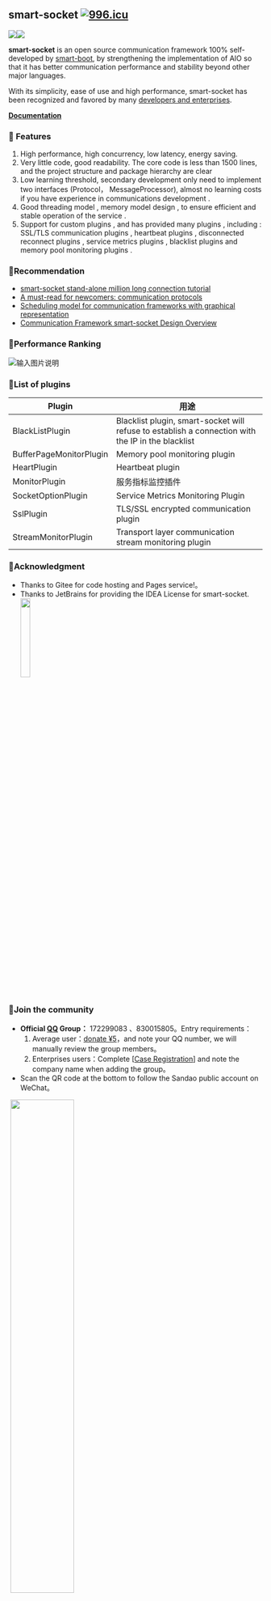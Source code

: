 ## smart-socket [![996.icu](https://img.shields.io/badge/link-996.icu-red.svg)](https://996.icu) 

[![](https://img.shields.io/badge/lang-Chinese-<green>.svg)](https://github.com/theTJCloudWalker/smart-socket/blob/add-english-readme/README.md)[![](https://img.shields.io/badge/lang-English-<green>.svg)]((https://github.com/theTJCloudWalker/smart-socket/blob/add-english-readme/README.en.md))

**smart-socket** is an open source communication framework 100% self-developed by [smart-boot](https://smartboot.gitee.io/), by strengthening the implementation of AIO so that it has  better communication performance and stability beyond other major languages.

With its simplicity, ease of use and high performance, smart-socket has been recognized and favored by many [developers and enterprises](https://smartboot.gitee.io/smart-socket/users.html).

**[Documentation](https://smartboot.gitee.io/smart-socket/)**

### 🍁 Features
1. High performance, high concurrency, low latency, energy saving.
2. Very little code, good readability. The core code is less than 1500 lines, and the project structure and package hierarchy are clear
3. Low learning threshold, secondary development only need to implement two interfaces (Protocol， MessageProcessor), almost no learning costs if you have experience in communications development .
4. Good threading model , memory model design , to ensure efficient and stable operation of the service .
5. Support for custom plugins , and has provided many plugins , including : SSL/TLS communication plugins , heartbeat plugins , disconnected reconnect plugins , service metrics plugins , blacklist plugins and memory pool monitoring plugins .

### 🍭Recommendation
- [smart-socket stand-alone million long connection tutorial](https://mp.weixin.qq.com/s/l_IBSBI6SAY4FmomwLFa-Q)
- [A must-read for newcomers: communication protocols](https://mp.weixin.qq.com/s/2w9C8CQvhOXZsLEOd6Gzww)
- [Scheduling model for communication frameworks with graphical representation](https://mp.weixin.qq.com/s/Hq4T-X7LtjIOVi1aEEvxKQ)
- [Communication Framework smart-socket Design Overview](https://mp.weixin.qq.com/s/M9sMfDKahgsR8LgX0M4CVQ)

### 🎃Performance Ranking
![输入图片说明](image.png)

### 🎈List of plugins
| Plugin | 用途 |
|---|---|
|BlackListPlugin|Blacklist plugin, smart-socket will refuse to establish a connection with the IP in the blacklist|
|BufferPageMonitorPlugin|Memory pool monitoring plugin|
|HeartPlugin|Heartbeat plugin|
|MonitorPlugin|服务指标监控插件|
|SocketOptionPlugin|Service Metrics Monitoring Plugin|
|SslPlugin|TLS/SSL encrypted communication plugin|
|StreamMonitorPlugin|Transport layer communication stream monitoring plugin|

### 🍩Acknowledgment
- Thanks to Gitee for code hosting and Pages service!。
- Thanks to JetBrains for providing the IDEA License for smart-socket.   
    <a href="https://www.jetbrains.com/?from=smart-socket"><img src="jetbrains.png" width="20%" height="20%"/></a>

### 🥳Join the community

- **Official [QQ](https://im.qq.com/index/) Group：** 172299083 、830015805。Entry requirements：
  1. Average user：[donate ¥5](https://smartboot.tech/donation.html)，and note your QQ number, we will manually review the group members。
  2. Enterprises users：Complete [[Case Registration](https://gitee.com/smartboot/smart-socket/issues/IHV69)] and note the company name when adding the group。
- Scan the QR code at the bottom to follow the Sandao public account on WeChat。

​	<img src="wx.jpg" width="50%" height="50%"/>